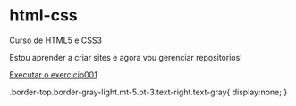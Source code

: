 # html-css
 Curso de HTML5 e CSS3

Estou aprender a criar sites e agora vou gerenciar repositórios!

<a href="https://alehbastos.github.io/html-css/Exercicios/ex001"> Executar o exercicio001 </a>
 
<sytle>
.border-top.border-gray-light.mt-5.pt-3.text-right.text-gray{
    display:none;
                    }
</style>